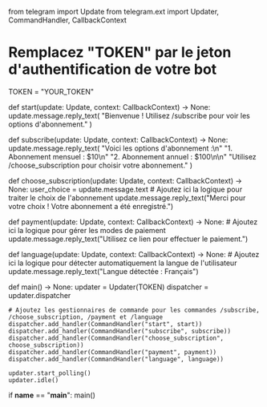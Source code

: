 from telegram import Update
from telegram.ext import Updater, CommandHandler, CallbackContext

# Remplacez "TOKEN" par le jeton d'authentification de votre bot
TOKEN = "YOUR_TOKEN"

def start(update: Update, context: CallbackContext) -> None:
    update.message.reply_text(
        "Bienvenue ! Utilisez /subscribe pour voir les options d'abonnement."
    )

def subscribe(update: Update, context: CallbackContext) -> None:
    update.message.reply_text(
        "Voici les options d'abonnement :\n"
        "1. Abonnement mensuel : $10\n"
        "2. Abonnement annuel : $100\n\n"
        "Utilisez /choose_subscription pour choisir votre abonnement."
    )

def choose_subscription(update: Update, context: CallbackContext) -> None:
    user_choice = update.message.text
    # Ajoutez ici la logique pour traiter le choix de l'abonnement
    update.message.reply_text("Merci pour votre choix ! Votre abonnement a été enregistré.")

def payment(update: Update, context: CallbackContext) -> None:
    # Ajoutez ici la logique pour gérer les modes de paiement
    update.message.reply_text("Utilisez ce lien pour effectuer le paiement.")

def language(update: Update, context: CallbackContext) -> None:
    # Ajoutez ici la logique pour détecter automatiquement la langue de l'utilisateur
    update.message.reply_text("Langue détectée : Français")

def main() -> None:
    updater = Updater(TOKEN)
    dispatcher = updater.dispatcher

    # Ajoutez les gestionnaires de commande pour les commandes /subscribe, /choose_subscription, /payment et /language
    dispatcher.add_handler(CommandHandler("start", start))
    dispatcher.add_handler(CommandHandler("subscribe", subscribe))
    dispatcher.add_handler(CommandHandler("choose_subscription", choose_subscription))
    dispatcher.add_handler(CommandHandler("payment", payment))
    dispatcher.add_handler(CommandHandler("language", language))

    updater.start_polling()
    updater.idle()

if __name__ == "__main__":
    main()
